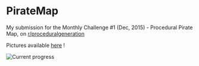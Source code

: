 # PirateMap

My submission for the Monthly Challenge #1 (Dec, 2015) - Procedural Pirate Map, on [r/proceduralgeneration](https://www.reddit.com/r/proceduralgeneration/comments/3vcbb3/monthly_challenge_1_dec_2015_procedural_pirate_map/)

Pictures available [here](http://imgur.com/a/7Qjk1) !

![Current progress](http://i.imgur.com/f4zbdva.png)
